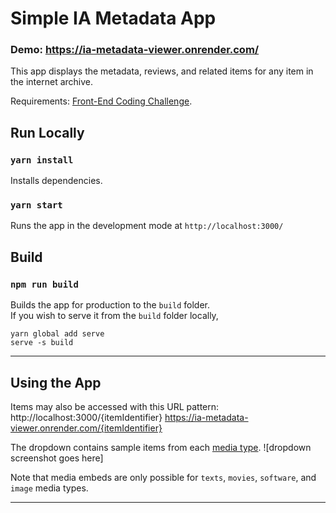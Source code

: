 # Simple IA Metadata App
### Demo: https://ia-metadata-viewer.onrender.com/
This app displays the metadata, reviews, and related items for any item in the internet archive.

Requirements:  [Front-End Coding Challenge](https://docs.google.com/document/d/19tGoS6RbJcLhnYHsFmjFmRIyuHi6NtKIAWjglE6pE2w/edit#).


## Run Locally
### `yarn install`
Installs dependencies.

### `yarn start`
Runs the app in the development mode at `http://localhost:3000/`
  
  
## Build

### `npm run build`

Builds the app for production to the `build` folder.\
If you wish to serve it from the `build` folder locally, 
```
yarn global add serve
serve -s build
```
---
## Using the App   
Items may also be accessed with this URL pattern: 
http://localhost:3000/{itemIdentifier}
https://ia-metadata-viewer.onrender.com/{itemIdentifier}
  
The dropdown contains sample items from each [media type](https://archive.org/services/docs/api/metadata-schema/index.html#mediatype). 
![dropdown screenshot goes here]
  
Note that media embeds are only possible for `texts`, `movies`, `software`, and `image` media types.  
  
---

